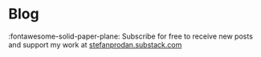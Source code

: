 # Blog
:fontawesome-solid-paper-plane:
Subscribe for free to receive new posts and support my work at
[stefanprodan.substack.com](https://stefanprodan.substack.com/)
